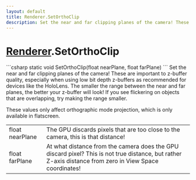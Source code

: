 ```yaml
---
layout: default
title: Renderer.SetOrthoClip
description: Set the near and far clipping planes of the camera! These are important to z-buffer quality, especially when using low bit depth z-buffers as recommended for devices like the HoloLens. The smaller the range between the near and far planes, the better your z-buffer will look! If you see flickering on objects that are overlapping, try making the range smaller.  These values only affect orthographic mode projection, which is only available in flatscreen.
---
```

# [Renderer]({{site.url}}/Pages/Reference/Renderer.html).SetOrthoClip

<div class='signature' markdown='1'>
```csharp
static void SetOrthoClip(float nearPlane, float farPlane)
```
Set the near and far clipping planes of the camera!
These are important to z-buffer quality, especially when using
low bit depth z-buffers as recommended for devices like the
HoloLens. The smaller the range between the near and far planes,
the better your z-buffer will look! If you see flickering on
objects that are overlapping, try making the range smaller.

These values only affect orthographic mode projection, which is
only available in flatscreen.
</div>

|  |  |
|--|--|
|float nearPlane|The GPU discards pixels that are too             close to the camera, this is that distance!|
|float farPlane|At what distance from the camera does the             GPU discard pixel? This is not true distance, but rather Z-axis             distance from zero in View Space coordinates!|




